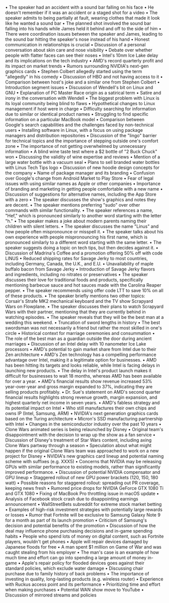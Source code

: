 • The speaker had an accident with a sound bar falling on his face
• He doesn't remember if it was an accident or a staged shot for a video
• The speaker admits to being partially at fault, wearing clothes that made it look like he wanted a sound bar
• The planned shot involved the sound bar falling into his hands while James held it behind and off to the side of him
• There were coordination issues between the speaker and James, leading to the sound bar hitting the speaker's nose instead of his hand
• Honest communication in relationships is crucial
• Discussion of a personal conversation about skin care and nose visibility
• Debate over whether people with flatter faces can see their noses
• Intel's 10nm Ice Lake delay and its implications on the tech industry
• AMD's record quarterly profit and its impact on market trends
• Rumors surrounding NVIDIA's next-gen graphics cards
• Stephen Colbert allegedly started using the term "allegedly" in his comedy
• Discussion of HBO and not having access to it
• Comparison between host's joke and a similar one from Stephen Colbert
• Introduction segment issues
• Discussion of Wendell's bit on Linux and GNU
• Explanation of PC Master Race origin as a satirical term
• Satire and irony in the conversation with Wendell
• The biggest problem with Linux is its loyal community being blind to flaws
• Hypothetical changes to Linux management if host were in charge
• Difficulty searching for information due to similar or identical product names
• Struggling to find specific information on a particular MacBook model
• Comparison between Google's search capabilities and the challenges faced by non-technical users
• Installing software in Linux, with a focus on using package managers and distribution repositories
• Discussion of the "lingo" barrier for technical topics and the importance of stepping outside one's comfort zone
• The importance of not getting overwhelmed by unnecessary information
• A blind wine taste test where a $2 bottle of "2 Buck Chuck" won
• Discussing the validity of wine expertise and reviews
• Mention of a large water bottle with a vacuum seal
• Plans to sell branded water bottles with Linus Tech Tips logo
• Discussion of new hoodie design concepts for the company
• Name of package manager and its branding
• Confusion over Google's change from Android Market to Play Store
• Fear of legal issues with using similar names as Apple or other companies
• Importance of branding and marketing in getting people comfortable with a new name
• Discussion of suggestions for alternative names, including the App Store with a zero
• The speaker discusses the show's graphics and notes they are decent.
• The speaker mentions preferring "sudo" over other commands with similar functionality.
• The speaker references a name, "Hef," which is pronounced similarly to another word starting with the letter "h."
• The speaker makes a joke about modern parents naming their children with silent letters.
• The speaker discusses the name "Linus" and how people often mispronounce or misspell it.
• The speaker talks about his own experience with people mispronouncing his first name, which is pronounced similarly to a different word starting with the same letter.
• The speaker suggests doing a topic on tech tips, but then decides against it.
• Discussion of Madrina's Coffee and a promotion offering 50% off with code LINUS
• Reduced shipping rates for Savage Jerky to most countries, including Germany, Canada, the U.K., and E.U.
• Unavailability of maple buffalo bacon from Savage Jerky
• Introduction of Savage Jerky flavors and ingredients, including no nitrates or preservatives
• The speaker discusses their love for traditional foods and products, specifically mentioning barbecue sauce and hot sauces made with the Carolina Reaper pepper.
• The speaker recommends using offer code LTT to save 10% on all of these products.
• The speaker briefly mentions two other topics: Corsair's Strafe MK2 mechanical keyboard and the TV show Scrapyard Wars on Flowplane.
• The speaker discusses their plans to watch Scrapyard Wars with their partner, mentioning that they are currently behind in watching episodes.
• The speaker reveals that they will be the best man at a wedding this weekend.
• Truncation of sword lengths in history
• The best swordsman was not necessarily a friend but rather the most skilled in one's circle
• Historical context for marriage ceremonies and consummation
• The role of the best man as a guardian outside the door during ancient marriages
• Discussion of an Intel delay with 10 nanometer Ice Lake processors
• AMD's potential to gain market share from Intel due to their Zen architecture
• AMD's Zen technology has a compelling performance advantage over Intel, making it a legitimate option for businesses.
• AMD has been hitting its targets and looks reliable, while Intel is facing delays in launching new products.
• The delay in Intel's product launch makes it difficult for businesses to wait 18 months, whereas AMD has been available for over a year.
• AMD's financial results show revenue increased 53% year-over-year and gross margin expanded to 37%, indicating they are selling products profitably.
• Dr. Sue's statement on AMD's second quarter financial results highlights strong revenue growth, margin expansion, and highest quarterly net income in seven years.
• AMD's fabless strategy and its potential impact on Intel
• Who still manufactures their own chips and owns IP (Intel, Samsung, ARM)
• NVIDIA's next generation graphics cards based on the Turing architecture
• Micron's SSD manufacturing partnership with Intel
• Changes in the semiconductor industry over the past 10 years
• Clone Wars animated series is being relaunched by Disney
• Original team's disappointment with the decision to wrap up the show as a fan service
• Discussion of Disney's treatment of Star Wars content, including axing Clone Wars partway through a season
• Speculation about what might happen if the original Clone Wars team was approached to work on a new project for Disney
• NVIDIA's new graphics card lineup and potential naming scheme with suffixes (e.g. XXX5)
• Concerns that NVIDIA may be releasing GPUs with similar performance to existing models, rather than significantly improved performance.
• Discussion of potential NVIDIA compensator and GPU lineup
• Staggered rollout of new GPU power brackets (120, 150, 180 watt)
• Possible reasons for staggered rollout: spreading out PR coverage, keeping news fresh
• Rumored price drops for NVIDIA GeForce GTX 1080 Ti and GTX 1080
• Fixing of MacBook Pro throttling issue in macOS update
• Analysis of Facebook stock crash due to disappointing earnings announcement
• WallStreetBets subreddit for extreme stock market betting
• Examples of high-risk investment strategies with potentially large rewards or losses
• Rumor that Fortnite will be exclusive to Samsung Galaxy Note 9 for a month as part of its launch promotion
• Criticism of Samsung's decision and potential benefits of the promotion
• Discussion of how the deal may influence phone purchasing decisions and in-game spending habits
• People who spend lots of money on digital content, such as Fortnite players, wouldn't get phones
• Apple will repair devices damaged by Japanese floods for free
• A man spent $1 million on Game of War and was caught stealing from his employer
• The man's case is an example of how much time and effort can go into spending a large amount of money in-game
• Apple's repair policy for flooded devices goes against their standard policies, which exclude water damage
• Discussing chair purchase due to family history of back problems
• The importance of investing in quality, long-lasting products (e.g. wireless router)
• Experience with Ruckus access point and its performance
• Prioritizing time and effort when making purchases
• Potential WAN show move to YouTube
• Discussion of mirrored streams and policies